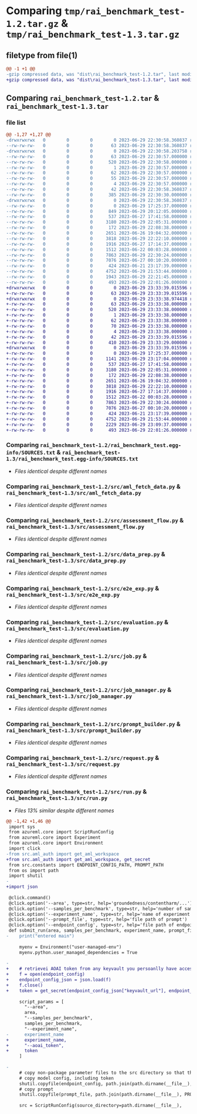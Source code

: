 # Comparing `tmp/rai_benchmark_test-1.2.tar.gz` & `tmp/rai_benchmark_test-1.3.tar.gz`

## filetype from file(1)

```diff
@@ -1 +1 @@
-gzip compressed data, was "dist\rai_benchmark_test-1.2.tar", last modified: Thu Jun 29 22:30:58 2023, max compression
+gzip compressed data, was "dist\rai_benchmark_test-1.3.tar", last modified: Thu Jun 29 23:33:39 2023, max compression
```

## Comparing `rai_benchmark_test-1.2.tar` & `rai_benchmark_test-1.3.tar`

### file list

```diff
@@ -1,27 +1,27 @@
-drwxrwxrwx   0        0        0        0 2023-06-29 22:30:58.360837 rai_benchmark_test-1.2/
--rw-rw-rw-   0        0        0       63 2023-06-29 22:30:58.360837 rai_benchmark_test-1.2/PKG-INFO
-drwxrwxrwx   0        0        0        0 2023-06-29 22:30:58.203758 rai_benchmark_test-1.2/rai_benchmark_test.egg-info/
--rw-rw-rw-   0        0        0       63 2023-06-29 22:30:57.000000 rai_benchmark_test-1.2/rai_benchmark_test.egg-info/PKG-INFO
--rw-rw-rw-   0        0        0      520 2023-06-29 22:30:58.000000 rai_benchmark_test-1.2/rai_benchmark_test.egg-info/SOURCES.txt
--rw-rw-rw-   0        0        0        1 2023-06-29 22:30:57.000000 rai_benchmark_test-1.2/rai_benchmark_test.egg-info/dependency_links.txt
--rw-rw-rw-   0        0        0       62 2023-06-29 22:30:57.000000 rai_benchmark_test-1.2/rai_benchmark_test.egg-info/entry_points.txt
--rw-rw-rw-   0        0        0       55 2023-06-29 22:30:57.000000 rai_benchmark_test-1.2/rai_benchmark_test.egg-info/requires.txt
--rw-rw-rw-   0        0        0        4 2023-06-29 22:30:57.000000 rai_benchmark_test-1.2/rai_benchmark_test.egg-info/top_level.txt
--rw-rw-rw-   0        0        0       42 2023-06-29 22:30:58.360837 rai_benchmark_test-1.2/setup.cfg
--rw-rw-rw-   0        0        0      385 2023-06-29 22:30:30.000000 rai_benchmark_test-1.2/setup.py
-drwxrwxrwx   0        0        0        0 2023-06-29 22:30:58.360837 rai_benchmark_test-1.2/src/
--rw-rw-rw-   0        0        0        0 2023-06-29 17:25:37.000000 rai_benchmark_test-1.2/src/__init__.py
--rw-rw-rw-   0        0        0      849 2023-06-29 20:12:05.000000 rai_benchmark_test-1.2/src/aml_auth.py
--rw-rw-rw-   0        0        0      537 2023-06-27 17:41:58.000000 rai_benchmark_test-1.2/src/aml_fetch_data.py
--rw-rw-rw-   0        0        0     3180 2023-06-29 22:05:31.000000 rai_benchmark_test-1.2/src/assessment_flow.py
--rw-rw-rw-   0        0        0      172 2023-06-29 22:08:38.000000 rai_benchmark_test-1.2/src/constants.py
--rw-rw-rw-   0        0        0     2651 2023-06-26 19:04:32.000000 rai_benchmark_test-1.2/src/data_prep.py
--rw-rw-rw-   0        0        0     3818 2023-06-29 22:22:10.000000 rai_benchmark_test-1.2/src/e2e_exp.py
--rw-rw-rw-   0        0        0     1916 2023-06-27 17:14:37.000000 rai_benchmark_test-1.2/src/evaluation.py
--rw-rw-rw-   0        0        0     1512 2023-06-22 00:03:28.000000 rai_benchmark_test-1.2/src/job.py
--rw-rw-rw-   0        0        0     7863 2023-06-29 22:30:24.000000 rai_benchmark_test-1.2/src/job_manager.py
--rw-rw-rw-   0        0        0     7076 2023-06-27 00:10:20.000000 rai_benchmark_test-1.2/src/prompt_builder.py
--rw-rw-rw-   0        0        0      424 2023-06-21 23:17:39.000000 rai_benchmark_test-1.2/src/prompt_data.py
--rw-rw-rw-   0        0        0     4752 2023-06-29 21:53:44.000000 rai_benchmark_test-1.2/src/request.py
--rw-rw-rw-   0        0        0     1943 2023-06-29 22:21:45.000000 rai_benchmark_test-1.2/src/run.py
--rw-rw-rw-   0        0        0      493 2023-06-29 22:01:26.000000 rai_benchmark_test-1.2/src/tokenizer.py
+drwxrwxrwx   0        0        0        0 2023-06-29 23:33:39.015596 rai_benchmark_test-1.3/
+-rw-rw-rw-   0        0        0       63 2023-06-29 23:33:39.015596 rai_benchmark_test-1.3/PKG-INFO
+drwxrwxrwx   0        0        0        0 2023-06-29 23:33:38.974418 rai_benchmark_test-1.3/rai_benchmark_test.egg-info/
+-rw-rw-rw-   0        0        0       63 2023-06-29 23:33:38.000000 rai_benchmark_test-1.3/rai_benchmark_test.egg-info/PKG-INFO
+-rw-rw-rw-   0        0        0      520 2023-06-29 23:33:38.000000 rai_benchmark_test-1.3/rai_benchmark_test.egg-info/SOURCES.txt
+-rw-rw-rw-   0        0        0        1 2023-06-29 23:33:38.000000 rai_benchmark_test-1.3/rai_benchmark_test.egg-info/dependency_links.txt
+-rw-rw-rw-   0        0        0       62 2023-06-29 23:33:38.000000 rai_benchmark_test-1.3/rai_benchmark_test.egg-info/entry_points.txt
+-rw-rw-rw-   0        0        0       70 2023-06-29 23:33:38.000000 rai_benchmark_test-1.3/rai_benchmark_test.egg-info/requires.txt
+-rw-rw-rw-   0        0        0        4 2023-06-29 23:33:38.000000 rai_benchmark_test-1.3/rai_benchmark_test.egg-info/top_level.txt
+-rw-rw-rw-   0        0        0       42 2023-06-29 23:33:39.015596 rai_benchmark_test-1.3/setup.cfg
+-rw-rw-rw-   0        0        0      410 2023-06-29 23:33:29.000000 rai_benchmark_test-1.3/setup.py
+drwxrwxrwx   0        0        0        0 2023-06-29 23:33:39.015596 rai_benchmark_test-1.3/src/
+-rw-rw-rw-   0        0        0        0 2023-06-29 17:25:37.000000 rai_benchmark_test-1.3/src/__init__.py
+-rw-rw-rw-   0        0        0     1141 2023-06-29 23:17:04.000000 rai_benchmark_test-1.3/src/aml_auth.py
+-rw-rw-rw-   0        0        0      537 2023-06-27 17:41:58.000000 rai_benchmark_test-1.3/src/aml_fetch_data.py
+-rw-rw-rw-   0        0        0     3180 2023-06-29 22:05:31.000000 rai_benchmark_test-1.3/src/assessment_flow.py
+-rw-rw-rw-   0        0        0      172 2023-06-29 22:08:38.000000 rai_benchmark_test-1.3/src/constants.py
+-rw-rw-rw-   0        0        0     2651 2023-06-26 19:04:32.000000 rai_benchmark_test-1.3/src/data_prep.py
+-rw-rw-rw-   0        0        0     3818 2023-06-29 22:22:10.000000 rai_benchmark_test-1.3/src/e2e_exp.py
+-rw-rw-rw-   0        0        0     1916 2023-06-27 17:14:37.000000 rai_benchmark_test-1.3/src/evaluation.py
+-rw-rw-rw-   0        0        0     1512 2023-06-22 00:03:28.000000 rai_benchmark_test-1.3/src/job.py
+-rw-rw-rw-   0        0        0     7863 2023-06-29 22:30:24.000000 rai_benchmark_test-1.3/src/job_manager.py
+-rw-rw-rw-   0        0        0     7076 2023-06-27 00:10:20.000000 rai_benchmark_test-1.3/src/prompt_builder.py
+-rw-rw-rw-   0        0        0      424 2023-06-21 23:17:39.000000 rai_benchmark_test-1.3/src/prompt_data.py
+-rw-rw-rw-   0        0        0     4752 2023-06-29 21:53:44.000000 rai_benchmark_test-1.3/src/request.py
+-rw-rw-rw-   0        0        0     2229 2023-06-29 23:09:37.000000 rai_benchmark_test-1.3/src/run.py
+-rw-rw-rw-   0        0        0      493 2023-06-29 22:01:26.000000 rai_benchmark_test-1.3/src/tokenizer.py
```

### Comparing `rai_benchmark_test-1.2/rai_benchmark_test.egg-info/SOURCES.txt` & `rai_benchmark_test-1.3/rai_benchmark_test.egg-info/SOURCES.txt`

 * *Files identical despite different names*

### Comparing `rai_benchmark_test-1.2/src/aml_fetch_data.py` & `rai_benchmark_test-1.3/src/aml_fetch_data.py`

 * *Files identical despite different names*

### Comparing `rai_benchmark_test-1.2/src/assessment_flow.py` & `rai_benchmark_test-1.3/src/assessment_flow.py`

 * *Files identical despite different names*

### Comparing `rai_benchmark_test-1.2/src/data_prep.py` & `rai_benchmark_test-1.3/src/data_prep.py`

 * *Files identical despite different names*

### Comparing `rai_benchmark_test-1.2/src/e2e_exp.py` & `rai_benchmark_test-1.3/src/e2e_exp.py`

 * *Files identical despite different names*

### Comparing `rai_benchmark_test-1.2/src/evaluation.py` & `rai_benchmark_test-1.3/src/evaluation.py`

 * *Files identical despite different names*

### Comparing `rai_benchmark_test-1.2/src/job.py` & `rai_benchmark_test-1.3/src/job.py`

 * *Files identical despite different names*

### Comparing `rai_benchmark_test-1.2/src/job_manager.py` & `rai_benchmark_test-1.3/src/job_manager.py`

 * *Files identical despite different names*

### Comparing `rai_benchmark_test-1.2/src/prompt_builder.py` & `rai_benchmark_test-1.3/src/prompt_builder.py`

 * *Files identical despite different names*

### Comparing `rai_benchmark_test-1.2/src/request.py` & `rai_benchmark_test-1.3/src/request.py`

 * *Files identical despite different names*

### Comparing `rai_benchmark_test-1.2/src/run.py` & `rai_benchmark_test-1.3/src/run.py`

 * *Files 13% similar despite different names*

```diff
@@ -1,42 +1,46 @@
 import sys
 from azureml.core import ScriptRunConfig
 from azureml.core import Experiment
 from azureml.core import Environment
 import click
-from src.aml_auth import get_aml_workspace
+from src.aml_auth import get_aml_workspace, get_secret
 from src.constants import ENDPOINT_CONFIG_PATH, PROMPT_PATH
 from os import path
 import shutil
-
+import json
 
 @click.command()
 @click.option('--area', type=str, help='groundedness/contentharm/...')
 @click.option('--samples_per_benchmark', type=str, help='number of samples per benchmark')
 @click.option('--experiment_name', type=str, help='name of experiment')
 @click.option('--prompt_file', type=str, help='file path of prompt')
 @click.option('--endpoint_config', type=str, help='file path of endpoint config including model name, url, token')
 def submit_run(area, samples_per_benchmark, experiment_name, prompt_file, endpoint_config):
-    print("entered main")
 
     myenv = Environment("user-managed-env")
     myenv.python.user_managed_dependencies = True
 
-    
+    # retrievei AOAI token from any keyvault you persoanlly have access to
+    f = open(endpoint_config)
+    endpoint_config_json = json.load(f)
+    f.close()
+    token = get_secret(endpoint_config_json["keyvault_url"], endpoint_config_json["token_name"])
 
     script_params = [
       "--area",
       area,
       "--samples_per_benchmark",
       samples_per_benchmark,
       "--experiment_name",
-      experiment_name
+      experiment_name,
+      "--aoai_token",
+      token
     ]
 
-
     # copy non-package parameter files to the src directory so that they will be uploaded to aml
     # copy model config, including token
     shutil.copyfile(endpoint_config, path.join(path.dirname(__file__), ENDPOINT_CONFIG_PATH))
     # copy prompt
     shutil.copyfile(prompt_file, path.join(path.dirname(__file__), PROMPT_PATH))
 
     src = ScriptRunConfig(source_directory=path.dirname(__file__),
```

